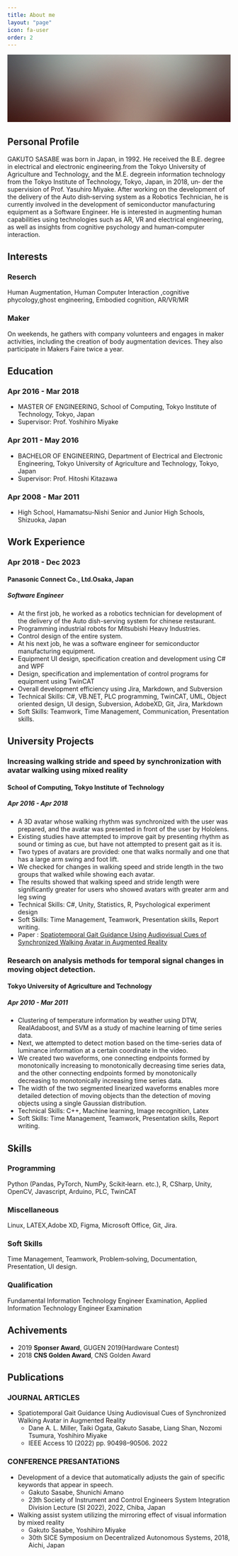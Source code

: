 ```yaml
---
title: About me
layout: "page"
icon: fa-user
order: 2
---
```


<a href="#" class="image featured"><img src="assets/images/pic08.jpg" alt="" /></a>

## __Personal Profile__
GAKUTO SASABE was born in Japan, in 1992. He received the B.E. degree in electrical and electronic engineering.from the Tokyo University of
Agriculture and Technology, and the M.E. degreein information technology from the Tokyo Institute of Technology, Tokyo, Japan, in 2018, un‑
der the supervision of Prof. Yasuhiro Miyake. After working on the development of the delivery of the Auto dish‑serving system as a Robotics
Technician, he is currently involved in the development of semiconductor manufacturing equipment as a Software Engineer. He is interested in
augmenting human capabilities using technologies such as AR, VR and electrical engineering, as well as insights from cognitive psychology and
human‑computer interaction.

## __Interests__

### Reserch
Human Augmentation, Human Computer Interaction ,cognitive phycology,ghost engineering, Embodied cognition, AR/VR/MR

### Maker
On weekends, he gathers with company volunteers and engages in maker activities, including the creation of body augmentation
devices. They also participate in Makers Faire twice a year.

## __Education__

### Apr 2016 - Mar 2018
- MASTER OF ENGINEERING, School of Computing, Tokyo Institute of Technology, Tokyo, Japan
- Supervisor: Prof. Yoshihiro Miyake

### Apr 2011 - May 2016
- BACHELOR OF ENGINEERING, Department of Electrical and Electronic Engineering, Tokyo University of Agriculture and Technology, Tokyo, Japan
- Supervisor: Prof. Hitoshi Kitazawa

### Apr 2008 - Mar 2011
- High School, Hamamatsu-Nishi Senior and Junior High Schools, Shizuoka, Japan

## __Work Experience__

### Apr 2018 - Dec 2023
#### Panasonic Connect Co., Ltd.Osaka, Japan
##### Software Engineer
- At the first job, he worked as a robotics technician for development of the delivery of the Auto dish-serving system for chinese restaurant.
- Programming industrial robots for Mitsubishi Heavy Industries.
- Control design of the entire system.
- At his next job, he was a software engineer for semiconductor manufacturing equipment.
- Equipment UI design, specification creation and development using C# and WPF
- Design, specification and implementation of control programs for equipment using TwinCAT
- Overall development efficiency using Jira, Markdown, and Subversion
- Technical Skills: C#, VB.NET, PLC programming, TwinCAT, UML, Object oriented design, UI design, Subversion, AdobeXD, Git, Jira, Markdown
- Soft Skills: Teamwork, Time Management, Communication, Presentation skills.

## __University Projects__
### Increasing walking stride and speed by synchronization with avatar walking using mixed reality
#### School of Computing, Tokyo Institute of Technology
##### Apr 2016 - Apr 2018
- A 3D avatar whose walking rhythm was synchronized with the user was prepared, and the avatar was presented in front of the user by Hololens.
- Existing studies have attempted to improve gait by presenting rhythm as sound or timing as cue, but have not attempted to present gait as it is.
- Two types of avatars are provided: one that walks normally and one that has a large arm swing and foot lift.
- We checked for changes in walking speed and stride length in the two groups that walked while showing each avatar.
- The results showed that walking speed and stride length were significantly greater for users who showed avatars with greater arm and leg swing
- Technical Skills: C#, Unity, Statistics, R, Psychological experiment design
- Soft Skills: Time Management, Teamwork, Presentation skills, Report writing.
- Paper : [Spatiotemporal Gait Guidance Using Audiovisual Cues of Synchronized Walking Avatar in Augmented Reality](https://ieeexplore.ieee.org/document/9864197)

### Research on analysis methods for temporal signal changes in moving object detection.
#### Tokyo University of Agriculture and Technology
##### Apr 2010 - Mar 2011
- Clustering of temperature information by weather using DTW, RealAdaboost, and SVM as a study of machine learning of time series data.
- Next, we attempted to detect motion based on the time-series data of luminance information at a certain coordinate in the video.
- We created two waveforms, one connecting endpoints formed by monotonically increasing to monotonically decreasing time series data, and the other connecting endpoints formed by monotonically decreasing to monotonically increasing time series data.
- The width of the two segmented linearized waveforms enables more detailed detection of moving objects than the detection of moving objects using a single Gaussian distribution.
- Technical Skills: C++, Machine learning, Image recognition, Latex
- Soft Skills: Time Management, Teamwork, Presentation skills, Report writing.

## __Skills__
### Programming
Python (Pandas, PyTorch, NumPy, Scikit‑learn. etc.), R, CSharp, Unity, OpenCV, Javascript, Arduino, PLC, TwinCAT

### Miscellaneous
Linux, LATEX,Adobe XD, Figma, Microsoft Office, Git, Jira.

### Soft Skills
Time Management, Teamwork, Problem‑solving, Documentation, Presentation, UI design.

### Qualification
Fundamental Information Technology Engineer Examination, Applied Information Technology Engineer Examination

## __Achivements__
- 2019 __Sponser Award__, GUGEN 2019(Hardware Contest)
- 2018 __CNS Golden Award__, CNS Golden Award 

## __Publications__
### JOURNAL ARTICLES
- Spatiotemporal Gait Guidance Using Audiovisual Cues of Synchronized Walking Avatar in Augmented Reality
  - Dane A. L. Miller, Taiki Ogata, Gakuto Sasabe, Liang Shan, Nozomi Tsumura, Yoshihiro Miyake
  - IEEE Access 10 (2022) pp. 90498–90506. 2022

### CONFERENCE PRESANTATiONS
- Development of a device that automatically adjusts the gain of specific keywords that appear in speech.
  - Gakuto Sasabe, Shunichi Amano 
  - 23th Society of Instrument and Control Engineers System Integration Division Lecture (SI 2022), 2022, Chiba, Japan
- Walking assist system utilizing the mirroring effect of visual information by mixed reality
  - Gakuto Sasabe, Yoshihiro Miyake
  - 30th SICE Symposium on Decentralized Autonomous Systems, 2018, Aichi, Japan